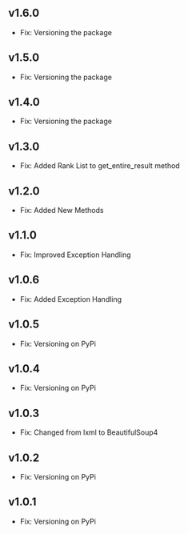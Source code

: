 ## v1.6.0
- Fix: Versioning the package

## v1.5.0
- Fix: Versioning the package

## v1.4.0
- Fix: Versioning the package

## v1.3.0
- Fix: Added Rank List to get_entire_result method

## v1.2.0
- Fix: Added New Methods

## v1.1.0
- Fix: Improved Exception Handling

## v1.0.6
- Fix: Added Exception Handling

## v1.0.5
- Fix: Versioning on PyPi

## v1.0.4
- Fix: Versioning on PyPi

## v1.0.3
- Fix: Changed from lxml to BeautifulSoup4

## v1.0.2
- Fix: Versioning on PyPi

## v1.0.1

- Fix: Versioning on PyPi
